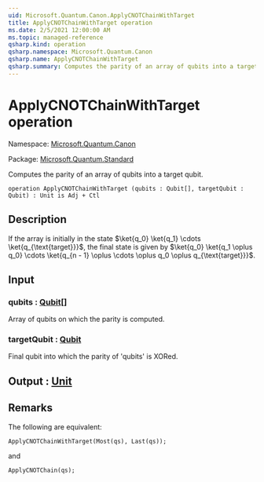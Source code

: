 ```yaml
---
uid: Microsoft.Quantum.Canon.ApplyCNOTChainWithTarget
title: ApplyCNOTChainWithTarget operation
ms.date: 2/5/2021 12:00:00 AM
ms.topic: managed-reference
qsharp.kind: operation
qsharp.namespace: Microsoft.Quantum.Canon
qsharp.name: ApplyCNOTChainWithTarget
qsharp.summary: Computes the parity of an array of qubits into a target qubit.
---
```


# ApplyCNOTChainWithTarget operation

Namespace: [Microsoft.Quantum.Canon](xref:Microsoft.Quantum.Canon)

Package: [Microsoft.Quantum.Standard](https://nuget.org/packages/Microsoft.Quantum.Standard)


Computes the parity of an array of qubits into a target qubit.

```qsharp
operation ApplyCNOTChainWithTarget (qubits : Qubit[], targetQubit : Qubit) : Unit is Adj + Ctl
```


## Description

If the array is initially in the state$\ket{q_0} \ket{q_1} \cdots \ket{q_{\text{target}}}$,the final state is given by$\ket{q_0} \ket{q_1 \oplus q_0} \cdots \ket{q_{n - 1} \oplus \cdots \oplus q_0 \oplus q_{\text{target}}}$.

## Input

### qubits : [Qubit](xref:microsoft.quantum.lang-ref.qubit)[]

Array of qubits on which the parity is computed.


### targetQubit : [Qubit](xref:microsoft.quantum.lang-ref.qubit)

Final qubit into which the parity of 'qubits' is XORed.



## Output : [Unit](xref:microsoft.quantum.lang-ref.unit)



## Remarks

The following are equivalent:```qsharpApplyCNOTChainWithTarget(Most(qs), Last(qs));```and```qsharpApplyCNOTChain(qs);```